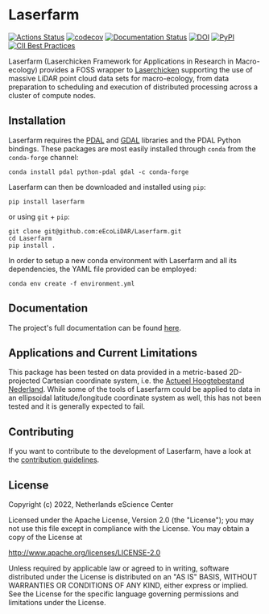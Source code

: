 # Laserfarm

[![Actions Status](https://github.com/eEcoLiDAR/Laserfarm/workflows/build%20and%20test/badge.svg)](https://github.com/eEcoLiDAR/Laserfarm/actions)
[![codecov](https://codecov.io/gh/eEcoLiDAR/Laserfarm/branch/master/graph/badge.svg)](https://codecov.io/gh/eEcoLiDAR/Laserfarm)
[![Documentation Status](https://readthedocs.org/projects/laserfarm/badge/?version=latest)](https://laserfarm.readthedocs.io/en/latest/?badge=latest)
[![DOI](https://zenodo.org/badge/DOI/10.5281/zenodo.3842780.svg)](https://doi.org/10.5281/zenodo.3842780)
[![PyPI](https://img.shields.io/pypi/v/laserfarm.svg)](https://pypi.python.org/pypi/laserfarm)
[![CII Best Practices](https://bestpractices.coreinfrastructure.org/projects/4523/badge)](https://bestpractices.coreinfrastructure.org/projects/4523)

Laserfarm (Laserchicken Framework for Applications in Research in Macro-ecology) provides a FOSS wrapper to 
[Laserchicken](https://github.com/eEcoLiDAR/laserchicken) supporting the use of massive LiDAR point cloud data sets for 
macro-ecology, from data preparation to scheduling and execution of distributed processing across a cluster of compute 
nodes.

## Installation

Laserfarm requires the [PDAL](https://pdal.io) and [GDAL](https://gdal.org) libraries and the PDAL Python 
bindings. These packages are most easily installed through `conda` from the `conda-forge` channel:
```shell
conda install pdal python-pdal gdal -c conda-forge
```
Laserfarm can then be downloaded and installed using `pip`:
```shell
pip install laserfarm
```
or using `git` + `pip`:
```shell
git clone git@github.com:eEcoLiDAR/Laserfarm.git
cd Laserfarm
pip install .
```
In order to setup a new conda environment with Laserfarm and all its dependencies, the YAML file provided can be 
employed:
```shell
conda env create -f environment.yml
```

## Documentation

The project's full documentation can be found [here](https://laserfarm.readthedocs.io/en/latest/).

## Applications and Current Limitations

This package has been tested on data provided in a metric-based 2D-projected Cartesian coordinate system, i.e. the 
[Actueel Hoogtebestand Nederland](https://www.pdok.nl/introductie/-/article/actueel-hoogtebestand-nederland-ahn3-). 
While some of the tools of Laserfarm could be applied to data in an ellipsoidal latitude/longitude coordinate system 
as well, this has not been tested and it is generally expected to fail. 

## Contributing

If you want to contribute to the development of Laserfarm,
have a look at the  [contribution guidelines](CONTRIBUTING.md).

## License

Copyright (c) 2022, Netherlands eScience Center

Licensed under the Apache License, Version 2.0 (the "License");
you may not use this file except in compliance with the License.
You may obtain a copy of the License at

http://www.apache.org/licenses/LICENSE-2.0

Unless required by applicable law or agreed to in writing, software
distributed under the License is distributed on an "AS IS" BASIS,
WITHOUT WARRANTIES OR CONDITIONS OF ANY KIND, either express or implied.
See the License for the specific language governing permissions and
limitations under the License.
